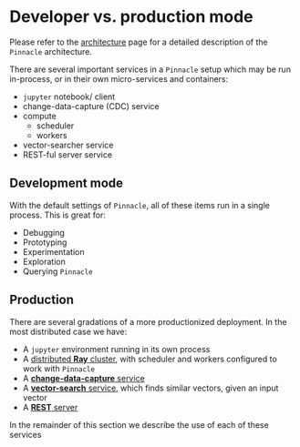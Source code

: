 # Developer vs. production mode

Please refer to the [architecture](../fundamentals/design.md) page for a detailed description of the `Pinnacle` architecture.

There are several important services in a `Pinnacle` setup which may be run in-process, or in their 
own micro-services and containers:

- `jupyter` notebook/ client
- change-data-capture (CDC) service
- compute
  - scheduler
  - workers
- vector-searcher service
- REST-ful server service

## Development mode

With the default settings of `Pinnacle`, all of these items run in a single process.
This is great for:

- Debugging
- Prototyping
- Experimentation
- Exploration
- Querying `Pinnacle`

## Production

There are several gradations of a more productionized deployment.
In the most distributed case we have:

- A `jupyter` environment running in its own process
- A [distributed **Ray** cluster](non_blocking_ray_jobs), with scheduler and workers configured to work with `Pinnacle`
- A [**change-data-capture** service](change_data_capture)
- A [**vector-search** service](vector_comparison_service), which finds similar vectors, given an input vector
- A [**REST** server](./rest_api)

In the remainder of this section we describe the use of each of these services
